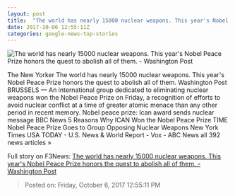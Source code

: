 ```yaml
---
layout: post
title:  "The world has nearly 15000 nuclear weapons. This year's Nobel Peace Prize honors the quest to abolish all of them. - Washington Post"
date: 2017-10-06 12:55:11Z
categories: google-news-top-stories
---
```


![The world has nearly 15000 nuclear weapons. This year's Nobel Peace Prize honors the quest to abolish all of them. - Washington Post](https://img.washingtonpost.com/rf/image_1484w/2010-2019/WashingtonPost/2017/10/06/Foreign/Images/Rex_ICAN_awarded_with_Nobel_Peace_Pr_9120897A.jpg?t=20170517)

The New Yorker The world has nearly 15000 nuclear weapons. This year's Nobel Peace Prize honors the quest to abolish all of them. Washington Post BRUSSELS — An international group dedicated to eliminating nuclear weapons won the Nobel Peace Prize on Friday, a recognition of efforts to avoid nuclear conflict at a time of greater atomic menace than any other period in recent memory. Nobel peace prize: Ican award sends nuclear message BBC News 5 Reasons Why ICAN Won the Nobel Peace Prize TIME Nobel Peace Prize Goes to Group Opposing Nuclear Weapons New York Times USA TODAY - U.S. News & World Report - Vox - ABC News all 392 news articles »


Full story on F3News: [The world has nearly 15000 nuclear weapons. This year's Nobel Peace Prize honors the quest to abolish all of them. - Washington Post](http://www.f3nws.com/n/ZkneQ)

> Posted on: Friday, October 6, 2017 12:55:11 PM
